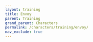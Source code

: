 ```yaml
---
layout: training
title: Envoy
parent: Training
grand_parent: Characters
permalink: /characters/training/envoy/
nav_exclude: true
---
```

